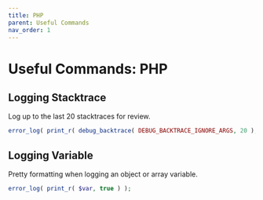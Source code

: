 ```yaml
---
title: PHP
parent: Useful Commands
nav_order: 1
---
```


# Useful Commands: PHP

## Logging Stacktrace
Log up to the last 20 stacktraces for review.
```php
error_log( print_r( debug_backtrace( DEBUG_BACKTRACE_IGNORE_ARGS, 20 ), true ) );
```

## Logging Variable

Pretty formatting when logging an object or array variable.

```php
error_log( print_r( $var, true ) );
```

